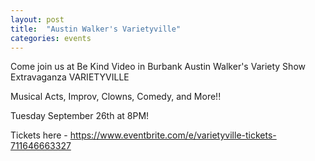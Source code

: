 ```yaml
---
layout: post
title:  "Austin Walker's Varietyville"
categories: events
---
```


Come join us at Be Kind Video in Burbank Austin Walker's Variety Show Extravaganza VARIETYVILLE

Musical Acts, Improv, Clowns, Comedy, and More!!

Tuesday September 26th at 8PM!

Tickets here - https://www.eventbrite.com/e/varietyville-tickets-711646663327
